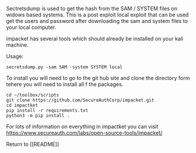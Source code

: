 Sectretsdump is used to get the hash from the SAM / SYSTEM files on widows based systems. This is a post exploit local exploit that can be used get the users and password after downloading the sam and system files to your local computer. 

impacket has several tools which should already be installed on your kali machine. 

Usage:

	secretsdump.py -sam SAM -system SYSTEM local

To install you will need to go to the git hub site and clone the directory form tehere you will need to install all f the packages. 

	cd ~/toolbox/scripts
	git clone https://github.com/SecureAuthCorp/impacket.git
	cd impactket
	pip install -r requirements.txt
	python3 -m pip install .
	
For lots of information on everything in impactket you can visit https://www.secureauth.com/labs/open-source-tools/impacket/ 

Return to [[README]]
	
	
	
